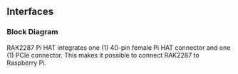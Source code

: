 
## Interfaces

### Block Diagram

RAK2287 Pi HAT integrates one (1) 40-pin female Pi HAT connector and one (1) PCIe connector. This makes it possible to connect RAK2287 to Raspberry Pi.

<rk-img
  src="/assets/images/datasheet/rak2287-pi-hat/3.block-diagram.png"
  width="100%"
  caption="RAK2287 Pi HAT Block Diagram"
/>

